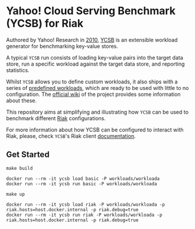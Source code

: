 # Yahoo! Cloud Serving Benchmark (YCSB) for Riak

Authored by Yahoo! Research in [2010](https://people.cs.pitt.edu/~chang/231/y13/papers/benchmarkcloud.pdf),
[YCSB](https://github.com/brianfrankcooper/YCSB) is an extensible workload
generator for benchmarking key-value stores.

A typical `YCSB` run consists of loading key-value pairs into the target data
store, run a specific workload against the target data store, and reporting
statistics.

Whilst `YCSB` allows you to define custom workloads, it also ships with a series
of [predefined workloads](https://github.com/brianfrankcooper/YCSB/tree/master/workloads),
which are ready to be used with little to no configuration.
The [official wiki](https://github.com/brianfrankcooper/YCSB/wiki/Core-Workloads)
of the project provides some information about these.

This repository aims at simplifying and illustrating how `YCSB` can be used
to benchmark different [Riak](https://riak.com/) configurations.

For more information about how YCSB can be configured to interact with Riak,
please, check `YCSB`'s Riak client
[documentation](https://github.com/brianfrankcooper/YCSB/tree/master/riak).


## Get Started

```
make build
```

```
docker run --rm -it ycsb load basic -P workloads/workloada
docker run --rm -it ycsb run basic -P workloads/workloada
```

```
make up
```

```
docker run --rm -it ycsb load riak -P workloads/workloada -p riak.hosts=host.docker.internal -p riak.debug=true
docker run --rm -it ycsb run riak -P workloads/workloada -p riak.hosts=host.docker.internal -p riak.debug=true
```
